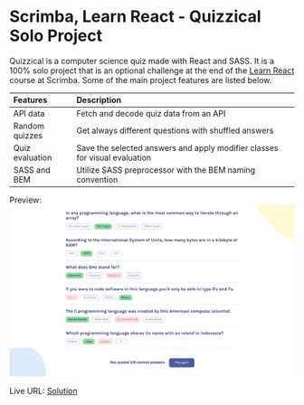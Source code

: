 # Scrimba, Learn React - Quizzical Solo Project
Quizzical is a computer science quiz made with React and SASS. It is a 100% solo project that is an optional challenge at the end of the [Learn React](https://scrimba.com/learn/learnreact) course at Scrimba. Some of the main project features are listed below.

| Features        | Description                                                                |
| :-------------- | :------------------------------------------------------------------------- |
| API data        | Fetch and decode quiz data from an API                                     |
| Random quizzes  | Get always different questions with shuffled answers                       |
| Quiz evaluation | Save the selected answers and apply modifier classes for visual evaluation |
| SASS and BEM    | Utilize SASS preprocessor with the BEM naming convention                   |

Preview: 
![Quizzical](./src/assets/quizzical.png)

Live URL: [Solution](https://quizzical-solution.netlify.app/)